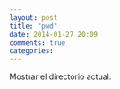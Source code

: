 ```yaml
---
layout: post
title: "pwd"
date: 2014-01-27 20:09
comments: true
categories: 
---
```

Mostrar el directorio actual.

